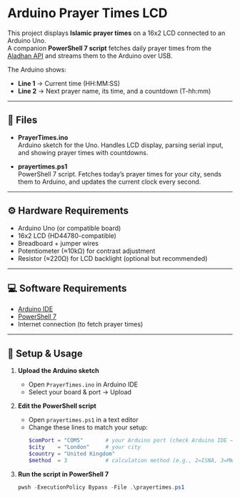 # Arduino Prayer Times LCD

This project displays **Islamic prayer times** on a 16x2 LCD connected to an Arduino Uno.  
A companion **PowerShell 7 script** fetches daily prayer times from the [Aladhan API](https://aladhan.com/prayer-times-api) and streams them to the Arduino over USB.  

The Arduino shows:
- **Line 1** → Current time (HH:MM:SS)  
- **Line 2** → Next prayer name, its time, and a countdown (T-hh:mm)  

---

## 📂 Files

- **PrayerTimes.ino**  
  Arduino sketch for the Uno. Handles LCD display, parsing serial input, and showing prayer times with countdowns.  

- **prayertimes.ps1**  
  PowerShell 7 script. Fetches today’s prayer times for your city, sends them to Arduino, and updates the current clock every second.  

---

## ⚙️ Hardware Requirements

- Arduino Uno (or compatible board)  
- 16x2 LCD (HD44780-compatible)  
- Breadboard + jumper wires  
- Potentiometer (≈10kΩ) for contrast adjustment  
- Resistor (≈220Ω) for LCD backlight (optional but recommended)  

---

## 💻 Software Requirements

- [Arduino IDE](https://www.arduino.cc/en/software)  
- [PowerShell 7](https://github.com/PowerShell/PowerShell)  
- Internet connection (to fetch prayer times)  

---

## 🚀 Setup & Usage

1. **Upload the Arduino sketch**  
   - Open `PrayerTimes.ino` in Arduino IDE  
   - Select your board & port → Upload  

2. **Edit the PowerShell script**  
   - Open `prayertimes.ps1` in a text editor  
   - Change these lines to match your setup:  
     ```powershell
     $comPort = "COM5"       # your Arduino port (check Arduino IDE → Tools → Port)
     $city    = "London"     # your city
     $country = "United Kingdom"
     $method  = 3            # calculation method (e.g., 2=ISNA, 3=MWL, 5=Egyptian, etc.)
     ```

3. **Run the script in PowerShell 7**  
   ```powershell
   pwsh -ExecutionPolicy Bypass -File .\prayertimes.ps1
